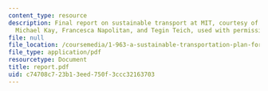```yaml
---
content_type: resource
description: Final report on sustainable transport at MIT, courtesy of David Block-Schachter,
  Michael Kay, Francesca Napolitan, and Tegin Teich, used with permission.
file: null
file_location: /coursemedia/1-963-a-sustainable-transportation-plan-for-mit-spring-2007/c74708c723b13eed750f3ccc32163703_report.pdf
file_type: application/pdf
resourcetype: Document
title: report.pdf
uid: c74708c7-23b1-3eed-750f-3ccc32163703
---
```

